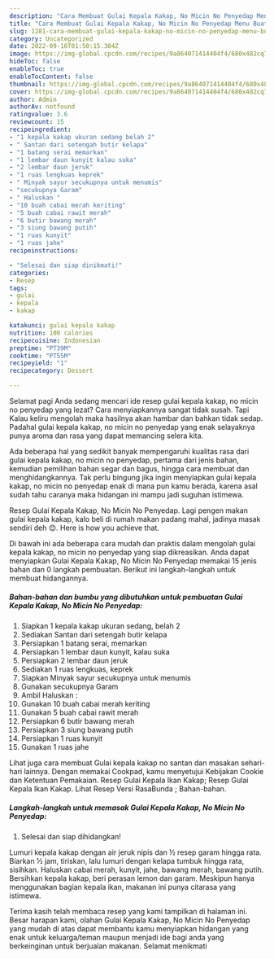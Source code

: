 ```yaml
---
description: "Cara Membuat Gulai Kepala Kakap, No Micin No Penyedap Menu Buat lebaran"
title: "Cara Membuat Gulai Kepala Kakap, No Micin No Penyedap Menu Buat lebaran"
slug: 1281-cara-membuat-gulai-kepala-kakap-no-micin-no-penyedap-menu-buat-lebaran
category: Uncategorized
date: 2022-09-16T01:50:15.384Z
image: https://img-global.cpcdn.com/recipes/9a864071414404f4/680x482cq70/gulai-kepala-kakap-no-micin-no-penyedap-foto-resep-utama.jpg
hideToc: false
enableToc: true
enableTocContent: false
thumbnail: https://img-global.cpcdn.com/recipes/9a864071414404f4/680x482cq70/gulai-kepala-kakap-no-micin-no-penyedap-foto-resep-utama.jpg
cover: https://img-global.cpcdn.com/recipes/9a864071414404f4/680x482cq70/gulai-kepala-kakap-no-micin-no-penyedap-foto-resep-utama.jpg
author: Admin
authorAv: notfound
ratingvalue: 3.6
reviewcount: 15
recipeingredient:
- "1 kepala kakap ukuran sedang belah 2"
- " Santan dari setengah butir kelapa"
- "1 batang serai memarkan"
- "1 lembar daun kunyit kalau suka"
- "2 lembar daun jeruk"
- "1 ruas lengkuas keprek"
- " Minyak sayur secukupnya untuk menumis"
- "secukupnya Garam"
- " Haluskan "
- "10 buah cabai merah keriting"
- "5 buah cabai rawit merah"
- "6 butir bawang merah"
- "3 siung bawang putih"
- "1 ruas kunyit"
- "1 ruas jahe"
recipeinstructions:

- "Selesai dan siap dinikmati!"
categories:
- Resep
tags:
- gulai
- kepala
- kakap

katakunci: gulai kepala kakap 
nutrition: 100 calories
recipecuisine: Indonesian
preptime: "PT39M"
cooktime: "PT55M"
recipeyield: "1"
recipecategory: Dessert

---
```



Selamat pagi Anda sedang mencari ide resep gulai kepala kakap, no micin no penyedap yang lezat? Cara menyiapkannya sangat tidak susah. Tapi Kalau keliru mengolah maka hasilnya akan hambar dan bahkan tidak sedap. Padahal gulai kepala kakap, no micin no penyedap yang enak selayaknya punya aroma dan rasa yang dapat memancing selera kita.


Ada beberapa hal yang sedikit banyak mempengaruhi kualitas rasa dari gulai kepala kakap, no micin no penyedap, pertama dari jenis bahan, kemudian pemilihan bahan segar dan bagus, hingga cara membuat dan menghidangkannya. Tak perlu bingung jika ingin menyiapkan gulai kepala kakap, no micin no penyedap enak di mana pun kamu berada, karena asal sudah tahu caranya maka hidangan ini mampu jadi suguhan istimewa.

Resep Gulai Kepala Kakap, No Micin No Penyedap. Lagi pengen makan gulai kepala kakap, kalo beli di rumah makan padang mahal, jadinya masak sendiri deh 😊. Here is how you achieve that.


Di bawah ini ada beberapa cara mudah dan praktis dalam mengolah gulai kepala kakap, no micin no penyedap yang siap dikreasikan. Anda dapat menyiapkan Gulai Kepala Kakap, No Micin No Penyedap memakai 15 jenis bahan dan 0 langkah pembuatan. Berikut ini langkah-langkah untuk membuat hidangannya.

<!--inarticleads1-->

##### Bahan-bahan dan bumbu yang dibutuhkan untuk pembuatan Gulai Kepala Kakap, No Micin No Penyedap:

1. Siapkan 1 kepala kakap ukuran sedang, belah 2
1. Sediakan  Santan dari setengah butir kelapa
1. Persiapkan 1 batang serai, memarkan
1. Persiapkan 1 lembar daun kunyit, kalau suka
1. Persiapkan 2 lembar daun jeruk
1. Sediakan 1 ruas lengkuas, keprek
1. Siapkan  Minyak sayur secukupnya untuk menumis
1. Gunakan secukupnya Garam
1. Ambil  Haluskan :
1. Gunakan 10 buah cabai merah keriting
1. Gunakan 5 buah cabai rawit merah
1. Persiapkan 6 butir bawang merah
1. Persiapkan 3 siung bawang putih
1. Persiapkan 1 ruas kunyit
1. Gunakan 1 ruas jahe


Lihat juga cara membuat Gulai kepala kakap no santan dan masakan sehari-hari lainnya. Dengan memakai Cookpad, kamu menyetujui Kebijakan Cookie dan Ketentuan Pemakaian. Resep Gulai Kepala Ikan Kakap; Resep Gulai Kepala Ikan Kakap. Lihat Resep Versi RasaBunda ; Bahan-bahan. 

<!--inarticleads2-->

##### Langkah-langkah untuk memasak Gulai Kepala Kakap, No Micin No Penyedap:


1. Selesai dan siap dihidangkan!

Lumuri kepala kakap dengan air jeruk nipis dan ½ resep garam hingga rata. Biarkan ½ jam, tiriskan, lalu lumuri dengan kelapa tumbuk hingga rata, sisihkan. Haluskan cabai merah, kunyit, jahe, bawang merah, bawang putih. Bersihkan kepala kakap, beri perasan lemon dan garam. Meskipun hanya menggunakan bagian kepala ikan, makanan ini punya citarasa yang istimewa. 

Terima kasih telah membaca resep yang kami tampilkan di halaman ini. Besar harapan kami, olahan Gulai Kepala Kakap, No Micin No Penyedap yang mudah di atas dapat membantu kamu menyiapkan hidangan yang enak untuk keluarga/teman maupun menjadi ide bagi anda yang berkeinginan untuk berjualan makanan. Selamat menikmati
